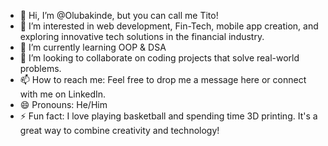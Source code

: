 - 👋 Hi, I’m @Olubakinde, but you can call me Tito!
- 👀 I’m interested in web development, Fin-Tech, mobile app creation, and exploring innovative tech solutions in the financial industry.
- 🌱 I’m currently learning OOP & DSA
- 💞️ I’m looking to collaborate on coding projects that solve real-world problems.
- 📫 How to reach me: Feel free to drop me a message here or connect with me on LinkedIn.
- 😄 Pronouns: He/Him
- ⚡ Fun fact: I love playing basketball and spending time 3D printing. It's a great way to combine creativity and technology!

<!---
Olubakinde/Olubakinde is a ✨ special ✨ repository because its `README.md` (this file) appears on your GitHub profile.
You can click the Preview link to take a look at your changes.
--->
